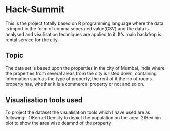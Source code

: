 # Hack-Summit
This is the project totally based on R programming language where the data is import in the form of comma seperated value(CSV)
and the data is analysed and visulisation techniques are applied to it. It's main backdrop is rental service for the city.

## Topic
The data set is based upon the properties in the city of Mumbai, India where the properties from several areas 
from the city is listed down, containing information such as the type of property, the rent of it,the no of rooms property has, whether it is a commercal property or not and so on.
## Visualisation tools used
To project the dataset the visualisation tools which I have used are as following:-
1)Kernel Density to depict the population on the area.
2)Hex bin plot to show the area wise deamnd of the property
